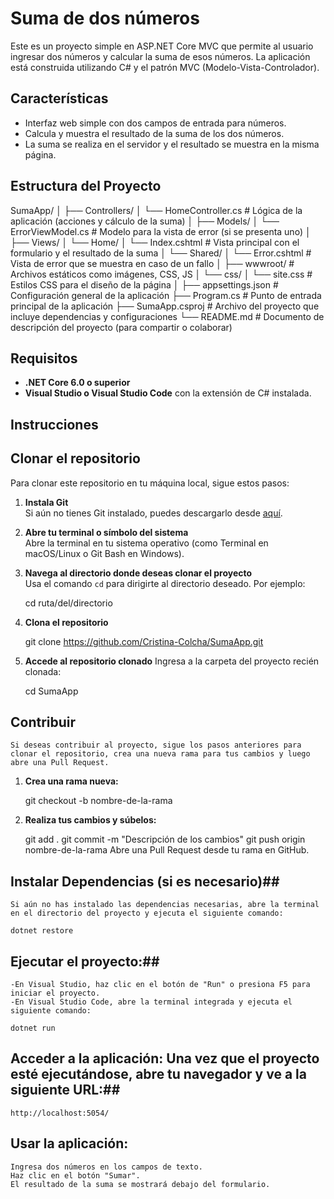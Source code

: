 # Suma de dos números

Este es un proyecto simple en ASP.NET Core MVC que permite al usuario ingresar dos números y calcular la suma de esos números. La aplicación está construida utilizando C# y el patrón MVC (Modelo-Vista-Controlador).

## Características

- Interfaz web simple con dos campos de entrada para números.
- Calcula y muestra el resultado de la suma de los dos números.
- La suma se realiza en el servidor y el resultado se muestra en la misma página.

## Estructura del Proyecto

SumaApp/
│
├── Controllers/
│   └── HomeController.cs          # Lógica de la aplicación (acciones y cálculo de la suma)
│
├── Models/
│   └── ErrorViewModel.cs          # Modelo para la vista de error (si se presenta uno)
│
├── Views/
│   └── Home/
│       └── Index.cshtml           # Vista principal con el formulario y el resultado de la suma
│   └── Shared/
│       └── Error.cshtml           # Vista de error que se muestra en caso de un fallo
│
├── wwwroot/                       # Archivos estáticos como imágenes, CSS, JS
│   └── css/
│       └── site.css               # Estilos CSS para el diseño de la página
│
├── appsettings.json               # Configuración general de la aplicación
├── Program.cs                     # Punto de entrada principal de la aplicación
├── SumaApp.csproj                 # Archivo del proyecto que incluye dependencias y configuraciones
└── README.md                      # Documento de descripción del proyecto (para compartir o colaborar)

## Requisitos

- **.NET Core 6.0 o superior**
- **Visual Studio o Visual Studio Code** con la extensión de C# instalada.

## Instrucciones

## Clonar el repositorio

Para clonar este repositorio en tu máquina local, sigue estos pasos:

1. **Instala Git**  
     Si aún no tienes Git instalado, puedes descargarlo desde [aquí](https://git-scm.com/downloads).

2. **Abre tu terminal o símbolo del sistema**  
    Abre la terminal en tu sistema operativo (como Terminal en macOS/Linux o Git Bash en Windows).

3. **Navega al directorio donde deseas clonar el proyecto**  
    Usa el comando `cd` para dirigirte al directorio deseado. Por ejemplo:

    cd ruta/del/directorio
4. **Clona el repositorio**  

   git clone https://github.com/Cristina-Colcha/SumaApp.git
5. **Accede al repositorio clonado**
    Ingresa a la carpeta del proyecto recién clonada:

    cd SumaApp
## Contribuir
    Si deseas contribuir al proyecto, sigue los pasos anteriores para clonar el repositorio, crea una nueva rama para tus cambios y luego abre una Pull Request.

1. **Crea una rama nueva:**

    git checkout -b nombre-de-la-rama
2. **Realiza tus cambios y súbelos:**

    git add .
    git commit -m "Descripción de los cambios"
    git push origin nombre-de-la-rama
    Abre una Pull Request desde tu rama en GitHub.
## Instalar Dependencias (si es necesario)##
    Si aún no has instalado las dependencias necesarias, abre la terminal en el directorio del proyecto y ejecuta el siguiente comando:

    dotnet restore
## Ejecutar el proyecto:##

    -En Visual Studio, haz clic en el botón de "Run" o presiona F5 para iniciar el proyecto.
    -En Visual Studio Code, abre la terminal integrada y ejecuta el siguiente comando:

    dotnet run
## Acceder a la aplicación: Una vez que el proyecto esté ejecutándose, abre tu navegador y ve a la siguiente URL:##

    http://localhost:5054/
## Usar la aplicación: ##

    Ingresa dos números en los campos de texto.
    Haz clic en el botón "Sumar".
    El resultado de la suma se mostrará debajo del formulario.